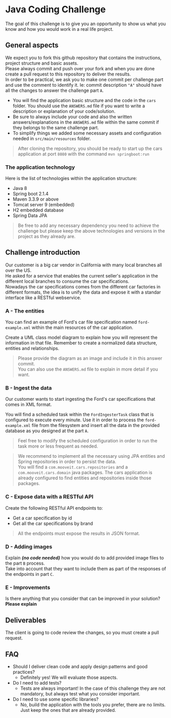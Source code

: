 # Java Coding Challenge
The goal of this challenge is to give you an opportunity to show us what you know and how you would work in a real life project.

## General aspects
We expect you to fork this github repository that contains the instructions, project structure and basic assets.<br>
Please always commit and push over your fork and when you are done create a pull request to this repository to deliver the results.<br>
In order to be practical, we ask you to make one commit per challenge part and use the comment to identify it.  Ie: commit description `"A"` should have all the changes to answer the challenge part `A`.

- You will find the application basic structure and the code in the `cars` folder. You should use the `ANSWERS.md` file if you want to write a description or explanation of your code/solution.
- Be sure to always include your code and also the written answers/explanations in the `ANSWERS.md` file within the same commit if they belongs to the same challenge part. 
- To simplify things we added some necessary assets and configuration needed in `src/main/resources` folder.

> After cloning the repository, you should be ready to start up the cars application at port `8080` with the command `mvn springboot:run`

### The application technology
Here is the list of technologies within the application structure: 
 - Java 8
 - Spring boot 2.1.4
 - Maven 3.3.9 or above
 - Tomcat server 9 (embedded)
 - H2 embedded database
 - Spring Data JPA

> Be free to add any necessary dependency you need to achieve the challenge but please keep the above technologies and versions in the project as they already are.


## Challenge introduction
Our customer is a big car vendor in California with many local branches all over the US.<br> 
He asked for a service that enables the current seller's application in the different local branches to consume the car specifications.<br>
Nowadays the car specifications comes from the different car factories in different formats, the idea is to unify the data and expose it with a standar interface like a RESTful webservice. 

### A - The entities
You can find an example of Ford's car file specification named `ford-example.xml` within the main resources of the car application. 

Create a UML class model diagram to explain how you will represent the information in that file. Remember to create a normalized data structure, entities and relationships.

> Please provide the diagram as an image and include it in this answer commit.<br>
You can also use the `ANSWERS.md` file to explain in more detail if you want.

### B - Ingest the data
Our customer wants to start ingesting the Ford's car specifications that comes in XML format. 

You will find a scheduled task within the `FordIngesterTask` class that is configured to execute every minute. 
Use it in order to process the `ford-example.xml` file from the filesystem and insert all the data in the provided database as you designed at the part `A`.

> Feel free to modify the scheduled configuration in order to run the task more or less frequent as needed.

> We recommend to implement all the necessary using JPA entities and Spring repositories in order to persist the data.<br>
You will find a `com.mooveit.cars.repositories` and a `com.mooveit.cars.domain` java packages.
The cars application is already configured to find entities and repositories inside those packages.  

### C - Expose data with a RESTful API
Create the following RESTful API endpoints to:
 - Get a car specification by id
 - Get all the car specifications by brand
 
> All the endpoints must expose the results in JSON format.

### D - Adding images
Explain ***(no code needed)*** how you would do to add provided image files to the part `B` process.<br>
Take into account that they want to include them as part of the responses of the endpoints in part `C`.

### E - Improvements
Is there anything that you consider that can be improved in your solution? **Please explain**

## Deliverables
The client is going to code review the changes, so you must create a pull request.

## FAQ
- Should I deliver clean code and apply design patterns and good practices?
  - Definitely yes! We will evaluate those aspects.
- Do I need to add tests?
  - Tests are always important! In the case of this challenge they are not mandatory, but always test what you consider important.
- Do I need to use some specific libraries?
  - No, build the application with the tools you prefer, there are no limits. Just keep the ones that are already provided.